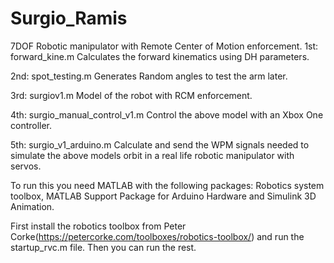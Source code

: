 # Surgio_Ramis
7DOF Robotic manipulator with Remote Center of Motion enforcement.
1st: forward_kine.m
Calculates the forward kinematics using DH parameters.

2nd: spot_testing.m
Generates Random angles to test the arm later.

3rd: surgiov1.m
Model of the robot with RCM enforcement.

4th: surgio_manual_control_v1.m
Control the above model with an Xbox One controller.

5th: surgio_v1_arduino.m
Calculate and send the WPM signals needed to simulate the above models orbit in a real life robotic manipulator with servos.

To run this you need MATLAB with the following packages:
Robotics system toolbox, MATLAB Support Package for Arduino Hardware and Simulink 3D Animation.

First install the robotics toolbox from Peter Corke(https://petercorke.com/toolboxes/robotics-toolbox/)
and run the startup_rvc.m file. 
Then you can run the rest.
